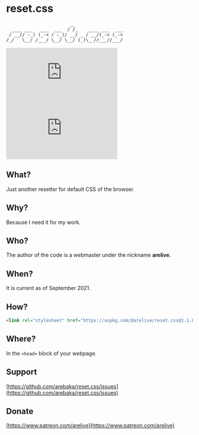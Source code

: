 # reset.css
```
                        __
  ____ ___   ___  ___  / /_    ____ ___  ___
 / __// -_) (_-< / -_)/ __/ _ / __/(_-< (_-<
/_/   \__/ /___/ \__/ \__/ (_)\__//___//___/
```

![](https://img.shields.io/tokei/lines/github/arebaka/reset.css)
![](https://img.shields.io/github/repo-size/arebaka/reset.css)

## What?
Just another resetter for default CSS of the browser.

## Why?
Because I need it for my work.

## Who?
The author of the code is a webmaster under the nickname **arelive**.

## When?
It is current as of September 2021.

## How?
```html
<link rel="stylesheet" href="https://unpkg.com/@arelive/reset.css@1.1.0/reset.min.css" />
```

## Where?
In the `<head>` block of your webpage.

## Support
[https://github.com/arebaka/reset.css/issues](https://github.com/arebaka/reset.css/issues)

## Donate
[https://www.patreon.com/arelive](https://www.patreon.com/arelive)
